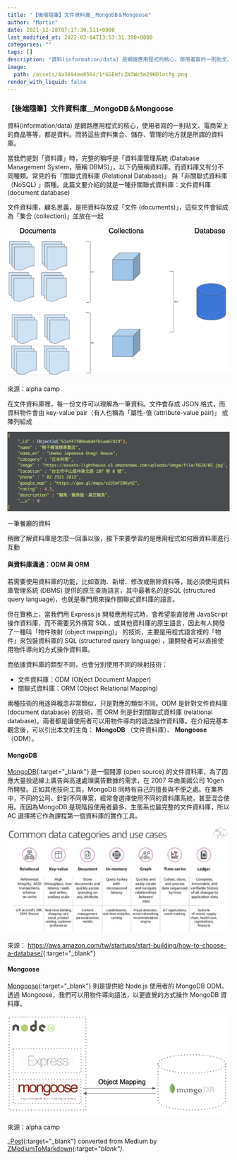 ```yaml
---
title: "【後端隨筆】文件資料庫＿MongoDB＆Mongoose"
author: "Martin"
date: 2021-12-28T07:17:30.511+0000
last_modified_at: 2022-02-04T13:53:31.390+0000
categories: ""
tags: []
description: "資料(information/data) 是網路應用程式的核心，使用者寫的一則貼文、電商架上的商品等等，都是資料。而將這些資料集合、儲存、管理的地方就是所謂的資料庫。"
image:
  path: /assets/4a3694ee0564/1*GGEmfcZN3Wz5m29HDlocfg.png
render_with_liquid: false
---
```


### 【後端隨筆】文件資料庫＿MongoDB＆Mongoose

資料\(information/data\) 是網路應用程式的核心，使用者寫的一則貼文、電商架上的商品等等，都是資料。而將這些資料集合、儲存、管理的地方就是所謂的資料庫。

當我們提到「資料庫」時，完整的稱呼是「資料庫管理系統 \(Database Management System，簡稱 DBMS\)」，以下仍簡稱資料庫。而資料庫又有分不同種類。常見的有「關聯式資料庫 \(Relational Database\)」 與「非關聯式資料庫（NoSQL\) 」兩種。此篇文要介紹的就是一種非關聯式資料庫：文件資料庫 \(document database\)

文件資料庫，顧名思義，是把資料存放成「文件 \(documents\)」，這些文件會組成為「集合 \(collection\)」並放在一起


![來源：alpha camp](/assets/4a3694ee0564/1*GGEmfcZN3Wz5m29HDlocfg.png)

來源：alpha camp

在文件資料庫裡，每一份文件可以理解為一筆資料。文件會存成 JSON 格式，而資料物件會由 key\-value pair（有人也稱為「屬性\-值 \(attribute\-value pair\)」 或陣列組成


![一筆餐廳的資料](/assets/4a3694ee0564/1*CIQEbq6VmnKs7cKOrSJcbg.png)

一筆餐廳的資料

稍微了解資料庫是怎麼一回事以後，接下來要學習的是應用程式如何跟資料庫進行互動
#### 與資料庫溝通：ODM 與 ORM

若需要使用資料庫的功能，比如查詢、新增、修改或刪除資料等，就必須使用資料庫管理系統 \(DBMS\) 提供的原生查詢語言，其中最著名的是SQL \(structured query language\)，也就是專門用來操作關聯式資料庫的語言。

但在實務上，當我們用 Express\.js 開發應用程式時，會希望能直接用 JavaScript 操作資料庫，而不需要另外撰寫 SQL，或其他資料庫的原生語言，因此有人開發了一種叫「物件映射 \(object mapping\)」 的技術，主要是用程式語言裡的「物件」來包裝資料庫的 SQL \(structured query language\) ，讓開發者可以直接使用物件導向的方式操作資料庫。

而依據資料庫的類型不同，也會分別使用不同的映射技術：
- 文件資料庫：ODM \(Object Document Mapper\)
- 關聯式資料庫：ORM \(Object Relational Mapping\)


兩種技術的用途與概念非常類似，只是對應的類型不同。ODM 是針對文件資料庫 \(document database\) 的技術，而 ORM 則是針對關聯式資料庫 \(relational database\)。兩者都是讓使用者可以用物件導向的語法操作資料庫。在介紹完基本觀念後，可以引出本文的主角： **MongoDB** （文件資料庫）、 **Mongoose** （ODM）。
#### MongoDB

[MongoDB](https://www.mongodb.com/){:target="_blank"} 是一個開源 \(open source\) 的文件資料庫，為了因應大量投遞線上廣告與高速處理廣告數據的需求，在 2007 年由美國公司 10gen 所開發。正如其他技術工具，MongoDB 同時有自己的擅長與不便之處。在業界中，不同的公司、針對不同專案，經常會選擇使用不同的資料庫系統，甚至混合使用。而因為MongoDB 是現階段使用者最多、生態系也最完整的文件資料庫，所以AC 選擇將它作為課程第一個資料庫的實作工具。


![來源： [https://aws\.amazon\.com/tw/startups/start\-building/how\-to\-choose\-a\-database/](https://aws.amazon.com/tw/startups/start-building/how-to-choose-a-database/){:target="_blank"}](/assets/4a3694ee0564/1*hMjQXAarVr9AS1riRsvE5w.png)

來源： [https://aws\.amazon\.com/tw/startups/start\-building/how\-to\-choose\-a\-database/](https://aws.amazon.com/tw/startups/start-building/how-to-choose-a-database/){:target="_blank"}
#### Mongoose

[Mongoose](https://mongoosejs.com/){:target="_blank"} 則是提供給 Node\.js 使用者的 MongoDB ODM。透過 Mongoose，我們可以用物件導向語法，以更直覺的方式操作 MongoDB 資料庫。


![來源：alpha camp](/assets/4a3694ee0564/1*pxdKpHHD98u7LpNaa6Q1ww.png)

來源：alpha camp



_[Post](https://medium.com/@martin87713/%E5%BE%8C%E7%AB%AF%E9%9A%A8%E7%AD%86-%E8%B3%87%E6%96%99%E5%BA%AB-mongodb-mongoose-4a3694ee0564){:target="_blank"} converted from Medium by [ZMediumToMarkdown](https://github.com/ZhgChgLi/ZMediumToMarkdown){:target="_blank"}._
